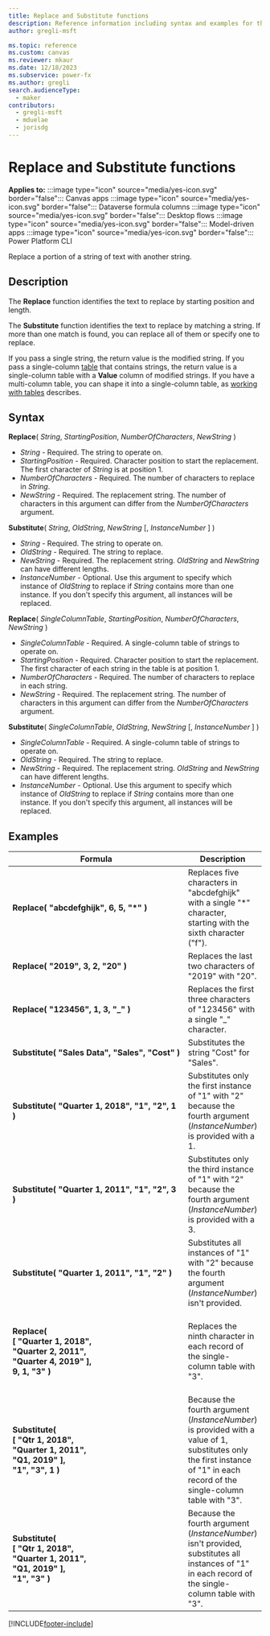 ```yaml
---
title: Replace and Substitute functions
description: Reference information including syntax and examples for the Replace and Substitute functions.
author: gregli-msft

ms.topic: reference
ms.custom: canvas
ms.reviewer: mkaur
ms.date: 12/18/2023
ms.subservice: power-fx
ms.author: gregli
search.audienceType:
  - maker
contributors:
  - gregli-msft
  - mduelae
  - jorisdg
---
```


# Replace and Substitute functions

**Applies to:** :::image type="icon" source="media/yes-icon.svg" border="false"::: Canvas apps :::image type="icon" source="media/yes-icon.svg" border="false"::: Dataverse formula columns :::image type="icon" source="media/yes-icon.svg" border="false"::: Desktop flows :::image type="icon" source="media/yes-icon.svg" border="false"::: Model-driven apps :::image type="icon" source="media/yes-icon.svg" border="false"::: Power Platform CLI

Replace a portion of a string of text with another string.

## Description

The **Replace** function identifies the text to replace by starting position and length.

The **Substitute** function identifies the text to replace by matching a string. If more than one match is found, you can replace all of them or specify one to replace.

If you pass a single string, the return value is the modified string. If you pass a single-column [table](/power-apps/maker/canvas-apps/working-with-tables) that contains strings, the return value is a single-column table with a **Value** column of modified strings. If you have a multi-column table, you can shape it into a single-column table, as [working with tables](/power-apps/maker/canvas-apps/working-with-tables) describes.

## Syntax

**Replace**( _String_, _StartingPosition_, _NumberOfCharacters_, _NewString_ )

- _String_ - Required. The string to operate on.
- _StartingPosition_ - Required. Character position to start the replacement. The first character of _String_ is at position 1.
- _NumberOfCharacters_ - Required. The number of characters to replace in _String_.
- _NewString_ - Required. The replacement string. The number of characters in this argument can differ from the _NumberOfCharacters_ argument.

**Substitute**( _String_, _OldString_, _NewString_ [, *InstanceNumber* ] )

- _String_ - Required. The string to operate on.
- _OldString_ - Required. The string to replace.
- _NewString_ - Required. The replacement string. _OldString_ and _NewString_ can have different lengths.
- _InstanceNumber_ - Optional. Use this argument to specify which instance of _OldString_ to replace if _String_ contains more than one instance. If you don't specify this argument, all instances will be replaced.

**Replace**( _SingleColumnTable_, _StartingPosition_, _NumberOfCharacters_, _NewString_ )

- _SingleColumnTable_ - Required. A single-column table of strings to operate on.
- _StartingPosition_ - Required. Character position to start the replacement. The first character of each string in the table is at position 1.
- _NumberOfCharacters_ - Required. The number of characters to replace in each string.
- _NewString_ - Required. The replacement string. The number of characters in this argument can differ from the _NumberOfCharacters_ argument.

**Substitute**( _SingleColumnTable_, _OldString_, _NewString_ [, *InstanceNumber* ] )

- _SingleColumnTable_ - Required. A single-column table of strings to operate on.
- _OldString_ - Required. The string to replace.
- _NewString_ - Required. The replacement string. _OldString_ and _NewString_ can have different lengths.
- _InstanceNumber_ - Optional. Use this argument to specify which instance of _OldString_ to replace if _String_ contains more than one instance. If you don't specify this argument, all instances will be replaced.

## Examples

| Formula | Description | Result |
| --- | --- | --- |
| **Replace( "abcdefghijk",&nbsp;6,&nbsp;5,&nbsp;"\*" )** | Replaces five characters in "abcdefghijk" with a single "\*" character, starting with the sixth character ("f"). | "abcde\*k" |
| **Replace(&nbsp;"2019",&nbsp;3,&nbsp;2,&nbsp;"20"&nbsp;)** | Replaces the last two characters of "2019" with "20". | "2020" |
| **Replace(&nbsp;"123456",&nbsp;1,&nbsp;3,&nbsp;"\_"&nbsp;)** | Replaces the first three characters of "123456" with a single "\_" character. | "\_456" |
| **Substitute(&nbsp;"Sales&nbsp;Data",&nbsp;"Sales",&nbsp;"Cost"&nbsp;)** | Substitutes the string "Cost" for "Sales". | "Cost Data" |
| **Substitute( "Quarter&nbsp;1,&nbsp;2018", "1", "2", 1 )** | Substitutes only the first instance of "1" with "2" because the fourth argument (_InstanceNumber_) is provided with a 1. | "Quarter 2, 2018" |
| **Substitute( "Quarter&nbsp;1,&nbsp;2011", "1", "2", 3 )** | Substitutes only the third instance of "1" with "2" because the fourth argument (_InstanceNumber_) is provided with a 3. | "Quarter 1, 2012" |
| **Substitute( "Quarter&nbsp;1,&nbsp;2011", "1", "2" )** | Substitutes all instances of "1" with "2" because the fourth argument (_InstanceNumber_) isn't provided. | "Quarter 2, 2022" |
| **Replace(<br>[&nbsp;"Quarter&nbsp;1,&nbsp;2018",<br>"Quarter&nbsp;2,&nbsp;2011",<br>"Quarter&nbsp;4,&nbsp;2019" ],<br>9, 1, "3" )** | Replaces the ninth character in each record of the single-column table with "3". | A single-column table with a `Value` column containing the following values: [&nbsp;"Quarter&nbsp;3,&nbsp;2018",<br>"Quarter&nbsp;3,&nbsp;2011",<br>"Quarter&nbsp;3,&nbsp;2019"&nbsp;] |
| **Substitute( <br>[&nbsp;"Qtr&nbsp;1,&nbsp;2018",<br>"Quarter&nbsp;1,&nbsp;2011",<br>"Q1,&nbsp;2019"&nbsp;],<br>"1", "3", 1 )** | Because the fourth argument (_InstanceNumber_) is provided with a value of 1, substitutes only the first instance of "1" in each record of the single-column table with "3". | A single-column table with a `Value` column containing the following values: [&nbsp;"Qtr&nbsp;3,&nbsp;2018",<br>"Quarter&nbsp;3,&nbsp;2011",<br>"Q3,&nbsp;2019"&nbsp;] |
| **Substitute( <br>[&nbsp;"Qtr&nbsp;1,&nbsp;2018",<br>"Quarter&nbsp;1,&nbsp;2011",<br>"Q1,&nbsp;2019"&nbsp;],<br>"1", "3" )** | Because the fourth argument (_InstanceNumber_) isn't provided, substitutes all instances of "1" in each record of the single-column table with "3". | A single-column table with a `Value` column containing the following values: [&nbsp;"Qtr&nbsp;3,&nbsp;2038",<br>"Quarter&nbsp;3,&nbsp;2033",<br>"Q3,&nbsp;2039"&nbsp;] |

[!INCLUDE[footer-include](../../includes/footer-banner.md)]
